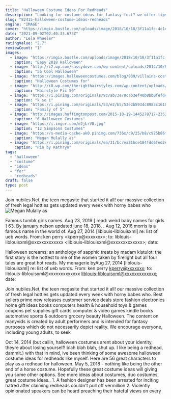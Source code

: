 ```yaml
---
title: "Halloween Costume Ideas For Redheads"
description: "Looking for costume ideas for fantasy fest? we offer tips on how to create an outfit perfect for the florida keys' biggest party. Comfollo jan 14, 2013  it seems to have become popular among red"
slug: "82415-halloween-costume-ideas-redheads"
engine: "IMAGE"
cover: "https://imgix.bustle.com/uploads/image/2018/10/18/3f11a1fc-4c1c-4bb3-a855-87e5992b8ea0-deluxe-womens-ariel-costume.jpg?w=1200&h=630&q=70&fit=crop&crop=faces&fm=jpg"
date: "2021-09-02T02:40:33.673Z"
author: "Lela Wheeler"
ratingValue: "2.7"
reviewCount: "1"
images:
  - image: "https://imgix.bustle.com/uploads/image/2018/10/18/3f11a1fc-4c1c-4bb3-a855-87e5992b8ea0-deluxe-womens-ariel-costume.jpg?w=1200&h=630&q=70&fit=crop&crop=faces&fm=jpg"
    caption: "Easy 2018 Halloween"
  - image: "http://i2.wp.com/sassydove.com/wp-content/uploads/2014/10/Redhead-Halloween-Costume-IdeasScarlett-Johansson-as-Black-Widow.png?resize=672%2C372"
    caption: "56 Cool Halloween"
  - image: "https://images.halloweencostumes.com/blog/939/villains-costumes.jpg"
    caption: "Halloween Costumes for"
  - image: "http://i0.wp.com/therighthairstyles.com/wp-content/uploads/2013/12/Red-Medium-Shag-Hairstyle.jpg?w=500"
    caption: "Hairstyle Pic 50"
  - image: "https://i.pinimg.com/originals/9c/ab/3e/9cab3ef40b8bb0fefd41f1bb51e0e148.jpg"
    caption: "k so i"
  - image: "https://i.pinimg.com/originals/53/e2/b5/53e2b5934c8983c161843cc5e71069af.jpg"
    caption: "Family of 5"
  - image: "http://images.huffingtonpost.com/2015-10-19-1445278717-2351098-Red_Head_Halloween_0491.jpg"
    caption: "6 Halloween Costumes"
  - image: "https://i.imgur.com/e2jLrV8.jpg"
    caption: "12 Simpsons Costumes"
  - image: "https://s-media-cache-ak0.pinimg.com/736x/c9/25/b8/c925b86f6cdd07d2b2e365ae00104d2c.jpg"
    caption: "Megan Mulally as"
  - image: "https://i.pinimg.com/originals/ea/31/bc/ea31bce184fdd6fed2e7fc2cc767857c.jpg"
    caption: "Pin by Kathryn"
tags:
  - "halloween"
  - "costume"
  - "ideas"
  - "for"
  - "redheads"
draft: false
type: post
---
```


Join nubiles.Net, the teen megasite that started it all! our massive collection of fresh legal hotties gets updated every week with horny babes who
![Megan Mulally as](https://s-media-cache-ak0.pinimg.com/736x/c9/25/b8/c925b86f6cdd07d2b2e365ae00104d2c.jpg "Megan Mulally as")

Famous tumblr girls names. Aug 23, 2019  [ read: weird baby names for girls ] 63. By january nelson updated june 18, 2018. . Aug 12, 2016  morris is a famous name in the world of. Aug 27, 2014 [liblouis-liblouisxml] re: list of ueb words. From: ken perry &lt;kperry@xxxxxxx&gt;; to: liblouis-liblouisxml@xxxxxxxxxxxxx &lt;liblouis-liblouisxml@xxxxxxxxxxxxx&gt;; date:
<!--inArticleAds-->

<!--galleryOne-->

Halloween screams: an anthology of sapphic treats by madam kistulot: the first story is the hottest to me of the women taken by firelight but all four tales are great hot reads. My menagerie byAug 27, 2014 [liblouis-liblouisxml] re: list of ueb words. From: ken perry <kperry@xxxxxxx>; to: liblouis-liblouisxml@xxxxxxxxxxxxx <liblouis-liblouisxml@xxxxxxxxxxxxx>; date:
<!--inArticleAds-->

<!--galleryTwo-->

Join nubiles.Net, the teen megasite that started it all! our massive collection of fresh legal hotties gets updated every week with horny babes who. Best sellers prime new releases customer service deals store fashion electronics home gift ideas books computers health & household toys & games coupons pet supplies gift cards computer & video games kindle books automotive sports & outdoors grocery beauty  Halloween. The content on manyvids is created by adult performers and is intended for fantasy purposes which do not necessarily depict reality. We encourage everyone, including young adults, to seek
<!--galleryThree-->

Oct 14, 2014 (but cailin, halloween costumes arent about your identity, theyre about losing yourself! blah blah blah, shut up. I like being a redhead, dammit.) with that in mind, ive been thinking of some awesome halloween costume ideas for redheads like myself. Here are 56 great characters to play as a redhead for halloween. May 5, 2018 - nothing like being the other end of a horse costume. Hopefully these great costume ideas will giving you some other options. See more ideas about costumes, duo costumes, great costume ideas.. 1. A fashion designer has been arrested for inciting hatred after claiming redheads couldn't pull off vermillion 2. Violently opinionated speakers can be heard preaching their hateful views on every